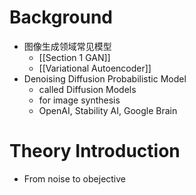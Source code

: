 # Background
- 图像生成领域常见模型
	- [[Section 1 GAN]]
	- [[Variational Autoencoder]]
- Denoising Diffusion Probabilistic Model
	- called Diffusion Models
	- for image synthesis
	- OpenAI, Stability AI, Google Brain
# Theory Introduction
- From noise to obejective